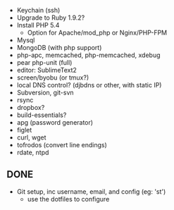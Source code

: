 * Keychain (ssh)
* Upgrade to Ruby 1.9.2?
* Install PHP 5.4
  * Option for Apache/mod_php or Nginx/PHP-FPM
* Mysql
* MongoDB (with php support)
* php-apc, memcached, php-memcached, xdebug
* pear php-unit (full)
* editor: SublimeText2
* screen/byobu (or tmux?)
* local DNS control? (djbdns or other, with static IP)
* Subversion, git-svn
* rsync
* dropbox?
* build-essentials?
* apg (password generator)
* figlet
* curl, wget
* tofrodos (convert line endings)
* rdate, ntpd

## DONE
* Git setup, inc username, email, and config (eg: 'st')
  * use the dotfiles to configure
